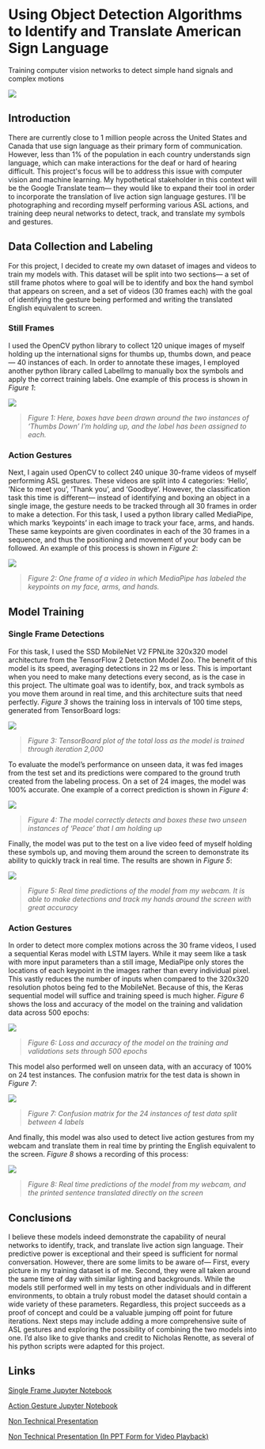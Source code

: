 # Using Object Detection Algorithms to Identify and Translate American Sign Language

Training computer vision networks to detect simple hand signals and complex motions 

![](./Images/image6.png)

## **Introduction**

There are currently close to 1 million people across the United States and Canada that use sign language as their primary form of communication. However, less than 1% of the population in each country understands sign language, which can make interactions for the deaf or hard of hearing difficult. This project's focus will be to address this issue with computer vision and machine learning. My hypothetical stakeholder in this context will be the Google Translate team— they would like to expand their tool in order to incorporate the translation of live action sign language gestures. I’ll be photographing and recording myself performing various ASL actions, and training deep neural networks to detect, track, and translate my symbols and gestures.

## **Data Collection and Labeling**

For this project, I decided to create my own dataset of images and videos to train my models with. This dataset will be split into two sections— a set of still frame photos where to goal will be to identify and box the hand symbol that appears on screen, and a set of videos (30 frames each) with the goal of identifying the gesture being performed and writing the translated English equivalent to screen. 

### **Still Frames**

I used the OpenCV python library to collect 120 unique images of myself holding up the international signs for thumbs up, thumbs down, and peace— 40 instances of each. In order to annotate these images, I employed another python library called LabelImg to manually box the symbols and apply the correct training labels. One example of this process is shown in *Figure 1*:

![](./Images/image3.png)

> *Figure 1: Here, boxes have been drawn around the two instances of ‘Thumbs Down’ I’m holding up, and the label has been assigned to each.*

### **Action Gestures**

Next, I again used OpenCV to collect 240 unique 30-frame videos of myself performing ASL gestures. These videos are split into 4 categories: ‘Hello’, ‘Nice to meet you’, ‘Thank you’, and ‘Goodbye’. However, the classification task this time is different— instead of identifying and boxing an object in a single image, the gesture needs to be tracked through all 30 frames in order to make a detection. For this task, I used a python library called MediaPipe, which marks ‘keypoints’ in each image to track your face, arms, and hands. These same keypoints are given coordinates in each of the 30 frames in a sequence, and thus the positioning and movement of your body can be followed. An example of this process is shown in *Figure 2*:

![](./Images/image1.png)

> *Figure 2: One frame of a video in which MediaPipe has labeled the keypoints on my face, arms, and hands.* 

## **Model Training**

### **Single Frame Detections**

For this task, I used the SSD MobileNet V2 FPNLite 320x320 model architecture from the TensorFlow 2 Detection Model Zoo. The benefit of this model is its speed, averaging detections in 22 ms or less. This is important when you need to make many detections every second, as is the case in this project. The ultimate goal was to identify, box, and track symbols as you move them around in real time, and this architecture suits that need perfectly. *Figure 3* shows the training loss in intervals of 100 time steps, generated from TensorBoard logs:

![](./Images/image7.png)

> *Figure 3: TensorBoard plot of the total loss as the model is trained through iteration 2,000*

To evaluate the model’s performance on unseen data, it was fed images from the test set and its predictions were compared to the ground truth created from the labeling process. On a set of 24 images, the model was 100% accurate. One example of a correct prediction is shown in *Figure 4*:

![](./Images/image2.png)

> *Figure 4: The model correctly detects and boxes these two unseen instances of ‘Peace’ that I am holding up*

Finally, the model was put to the test on a live video feed of myself holding these symbols up, and moving them around the screen to demonstrate its ability to quickly track in real time. The results are shown in *Figure 5*:

![](./Images/Object_Detection.gif)

> *Figure 5: Real time predictions of the model from my webcam. It is able to make detections and track my hands around the screen with great accuracy*

### **Action Gestures**

In order to detect more complex motions across the 30 frame videos, I used a sequential Keras model with LSTM layers. While it may seem like a task with more input parameters than a still image, MediaPipe only stores the locations of each keypoint in the images rather than every individual pixel. This vastly reduces the number of inputs when compared to the 320x320 resolution photos being fed to the MobileNet. Because of this, the Keras sequential model will suffice and training speed is much higher. *Figure 6* shows the loss and accuracy of the model on the training and validation data across 500 epochs:

![](./Images/image4.png)

> *Figure 6: Loss and accuracy of the model on the training and validations sets through 500 epochs*

This model also performed well on unseen data, with an accuracy of 100% on 24 test instances. The confusion matrix for the test data is shown in *Figure 7*:

![](./Images/image5.png)

> *Figure 7: Confusion matrix for the 24 instances of test data split between 4 labels*

And finally, this model was also used to detect live action gestures from my webcam and translate them in real time by printing the English equivalent to the screen. *Figure 8* shows a recording of this process:

![](./Images/Action.gif)

> *Figure 8: Real time predictions of the model from my webcam, and the printed sentence translated directly on the screen*

## **Conclusions**

I believe these models indeed demonstrate the capability of neural networks to identify, track, and translate live action sign language. Their predictive power is exceptional and their speed is sufficient for normal conversation. However, there are some limits to be aware of— First, every picture in my training dataset is of me. Second, they were all taken around the same time of day with similar lighting and backgrounds. While the models still performed well in my tests on other individuals and in different environments, to obtain a truly robust model the dataset should contain a wide variety of these parameters. Regardless, this project succeeds as a proof of concept and could be a valuable jumping off point for future iterations. Next steps may include adding a more comprehensive suite of ASL gestures and exploring the possibility of combining the two models into one. I’d also like to give thanks and credit to Nicholas Renotte, as several of his python scripts were adapted for this project. 

## **Links**

[Single Frame Jupyter Notebook](https://github.com/LindstromKyle/Flatiron-Capstone/blob/main/SingleFrame/Single_Frame.ipynb)  

[Action Gesture Jupyter Notebook](https://github.com/LindstromKyle/Flatiron-Capstone/blob/main/Action/Action.ipynb)  

[Non Technical Presentation](https://github.com/LindstromKyle/Flatiron-Capstone/blob/main/Presentation/Non%20Technical%20Presentation.pdf)  

[Non Technical Presentation (In PPT Form for Video Playback)](https://github.com/LindstromKyle/Flatiron-Capstone/blob/main/Presentation/Non%20Technical%20Presentation.pptx)  


